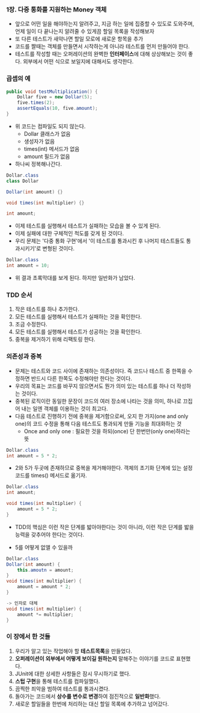 ### 1장. 다중 통화를 지원하는 Money 객체
- 앞으로 어떤 일을 해야하는지 알려주고, 지금 하는 일에 집중할 수 있도로 도와주며, 언제 일이 다 끝나는지 알려줄 수 있게끔 할일 목록을 작성해보자
- 또 다른 테스트가 새악나면 할일 모로에 새로운 항목을 추가
- 코드를 짤때는 객체를 만들면서 시작하는게 아니라 테스트를 먼저 만들어야 한다. 
- 테스트를 작성할 때는 오퍼레이션의 완벽한 **인터페이스**에 대해 상상해보는 것이 좋다. 외부에서 어떤 식으로 보일지에 대해서도 생각한다.

### 곱셉의 예
```java
public void testMultiplication() {
    Dollar five = new Dollar(5);
    five.times(2);
    assertEquals(10, five.amount);
}
```
- 위 코드는 컴파일도 되지 않는다. 
  - Dollar 클래스가 없음
  - 생성자가 없음
  - times(int) 메서드가 없음
  - amount 필드가 없음
- 하나씨 정복해나간다. 

````java
Dollar.class
class Dollar

Dollar(int amount) {}

void times(int multiplier) {}

int amount;
````
- 이제 테스트를 실행해서 테스트가 실패하는 모습을 볼 수 있게 된다. 
- 이제 실패에 대한 구체적인 척도를 갖게 된 것이다. 
- 우리 문제는 '다중 통화 구현'에서 '이 테스트를 통과시킨 후 나머지 테스트들도 통과시키기'로 변형된 것이다. 
```java
Dollar.class
int amount = 10;
```
- 위 결과 초록막대를 보게 된다. 하지만 일반화가 남았다. 

### TDD 순서
1. 작은 테스트를 하나 추가한다. 
2. 모든 테스트를 실행해서 테스트가 실패하는 것을 확인한다. 
3. 조금 수정한다. 
4. 모든 테스트를 실행해서 테스트가 성공하는 것을 확인한다. 
5. 중복을 제거하기 위해 리팩토링 한다. 

### 의존성과 중복
- 문제는 테스트와 코드 사이에 존재하는 의존성이다. 즉 코드나 테스트 중 한쪽을 수정하면 반드시 다른 한쪽도 수정해야만 한다는 것이다. 
- 우리의 목표는 코드를 바꾸지 않으면서도 뭔가 의미 있는 테스트를 하나 더 작성하는 것이다. 
- 중복된 로직이란 동일한 문장이 코드의 여러 장소에 나타는 것을 의미, 하나로 끄집어 내는 일엔 객체를 이용하는 것이 최고다. 
- 다음 테스트로 진행하기 전에 중복을 제거함으로써, 오지 한 가지(one and only one)의 코드 수정을 통해 다음 테스트도 통과되게 만들 기능을 최대화하는 것
  - Once and only one : 필요한 것을 하되(once) 단 한번만(only one)하라는 뜻

```Java
Dollar.class
int amount = 5 * 2;
```
- 2와 5가 두곳에 존재하므로 중복을 제거해야한다. 객체의 초기화 단계에 있는 설정 코드를 times() 메서드로 옮기자. 
```java
Dollar.class
int amount;

void times(int multiplier) {
    amount = 5 * 2;
}
```
- TDD의 핵심은 이런 작은 단계를 밟아야한다는 것이 아니라, 이런 작은 단계를 밟을 능력을 갖추어야 한다는 것이다.

- 5를 어떻게 없앨 수 있을까
```java
Dollar.class
Dollar(int amount) {
    this.amoutn = amount;
}
void times(int multiplier) {
    amount = amount * 2;
}

-> 인자로 대체 
void times(int multiplier) {
    amount *= multiplier;
}
```

### 이 장에서 한 것들
1. 우리가 알고 있는 작업해야 할 **테스트목록**을 만들었다. 
2. **오퍼레이션이 외부에서 어떻게 보이길 원하는지** 말해주는 이야기를 코드로 표현했다. 
3. JUnit에 대한 상세한 사항들은 잠시 무시하기로 했다. 
4. **스텁 구현**을 통해 테스트를 컴파일했다. 
5. 끔찍한 죄악을 범하여 테스트를 통과시켰다. 
6. 돌아가는 코드에서 **상수를 변수로 변경**하여 점진적으로 **일반화**했다. 
7. 새로운 할일들을 한번에 처리하는 대신 할일 목록에 추가하고 넘어갔다. 